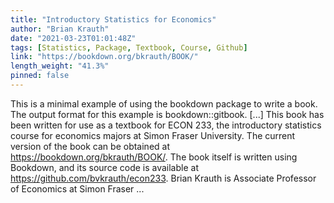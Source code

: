 ```yaml
---
title: "Introductory Statistics for Economics"
author: "Brian Krauth"
date: "2021-03-23T01:01:48Z"
tags: [Statistics, Package, Textbook, Course, Github]
link: "https://bookdown.org/bkrauth/BOOK/"
length_weight: "41.3%"
pinned: false
---
```


This is a minimal example of using the bookdown package to write a book. The output format for this example is bookdown::gitbook. [...] This book has been written for use as a textbook for ECON 233, the introductory statistics course for economics majors at Simon Fraser University. The current version of the book can be obtained at https://bookdown.org/bkrauth/BOOK/. The book itself is written using Bookdown, and its source code is available at https://github.com/bvkrauth/econ233. Brian Krauth is Associate Professor of Economics at Simon Fraser ...
